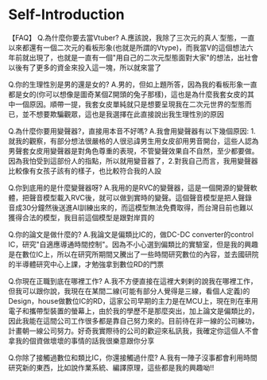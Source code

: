 # Self-Introduction
【FAQ】
Q.為什麼你要去當Vtuber?
A.應該說，我除了三次元的真人˙型態，一直以來都還有一個二次元的看板形象(也就是所謂的Vtype)，而我當V的這個想法六年前就出現了，也就是一直有一個"用自己的二次元型態面對大家"的想法，出社會以後有了更多的資金來投入這一塊，所以就來當了

Q.你的生理性別是男的還是女的?
A.男的，但如上題所答，因為我的看板形象一直都是女的(你可以想像是圖奇某個Z開頭的兔子那樣)，這也是為什麼我套女皮的其中一個原因。順帶一提，我套女皮單純就只是想要呈現我在二次元世界的型態而已，並不想要欺騙觀眾，這也是我選擇在此直接說出我生理性別的原因

Q.為什麼你要用變聲器?，直接用本音不好嗎?
A.我會用變聲器有以下幾個原因: 1.就我的觀察，有部分想法很嚴格的人很忌諱男生用女皮卻用男音開台，這些人認為男聲套女皮用變聲器是對角色尊重的表現，不管變聲效果自不自然，至少都要做。因為我怕受到這部份人的指點，所以就用變音器了，2.對我自己而言，我用變聲器比較像有女孩子該有的樣子，也比較符合我的人設

Q.你到底用的是什麼變聲器呀?
A.我用的是RVC的變聲器，這是一個開源的變聲軟體，把聲音模型載入RVC後，就可以做到實時的變聲。這個聲音模型是把人聲錄音成30分鐘然後送進AI訓練出來的，而這模型無法免費取得，而台灣目前也難以獲得合法的模型，我目前這個模型是跟對岸買的

Q.你的論文是做什麼的?
A.我論文是偏類比IC的，做DC-DC converter的control IC，研究"自適應導通時間控制"。因為不小心選到偏類比的實驗室，但是我的興趣是在數位IC上，所以在研究所期間又騰出了一些時間研究數位的內容，並去國研院的半導體研究中心上課，才勉強拿到數位RD的門票

Q.你現在正職到底在哪裡工作?
A.我不方便直接在這裡大剌剌的說我在哪裡工作，但我可以跟你說，我現在在某間二線(可能有部分人覺得是三線，看個人定義)的Design，house做數位IC的RD，這家公司早期的主力是在MCU上，現在則在車用電子和攜帶型裝置的螢幕上，由於我的學歷不是那麼突出，加上論文是偏類比的，因此我能在這間公司工作很多都是靠自己努力來的。目前待在非一線的公司練功，計畫朝一線公司努力。好奇我實際待的公司的歡迎來私訊我，我確定你這個人不會拿我的個資做壞壞的事情的話我很樂意跟你分享

Q.你除了接觸過數位和類比IC，你還接觸過什麼?
A.我有一陣子沒事都會利用時間研究新的東西，比如說作業系統、編譯原理，這些都是我的興趣呦!!
